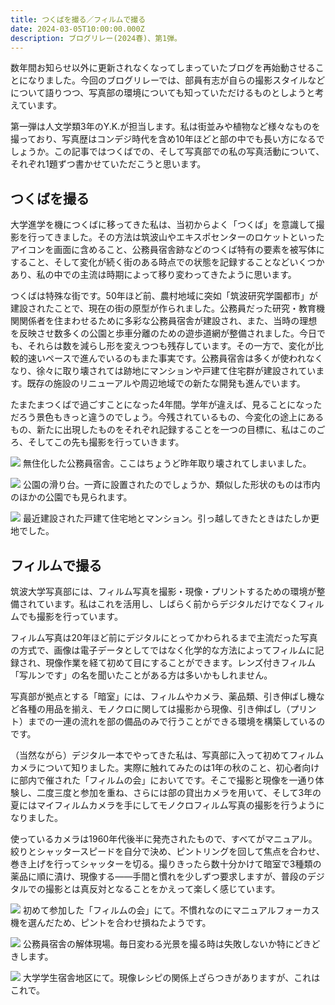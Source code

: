 ```yaml
---
title: つくばを撮る／フィルムで撮る
date: 2024-03-05T10:00:00.000Z
description: ブログリレー(2024春)、第1弾。
---
```

数年間お知らせ以外に更新されなくなってしまっていたブログを再始動させることになりました。今回のブログリレーでは、部員有志が自らの撮影スタイルなどについて語りつつ、写真部の環境についても知っていただけるものとしようと考えています。

第一弾は人文学類3年のY.K.が担当します。私は街並みや植物など様々なものを撮っており、写真歴はコンデジ時代を含め10年ほどと部の中でも長い方になるでしょうか。この記事ではつくばでの、そして写真部での私の写真活動について、それぞれ1題ずつ書かせていただこうと思います。

## つくばを撮る

大学進学を機につくばに移ってきた私は、当初からよく「つくば」を意識して撮影を行ってきました。その方法は筑波山やエキスポセンターのロケットといったアイコンを画面に含めること、公務員宿舎跡などのつくば特有の要素を被写体にすること、そして変化が続く街のある時点での状態を記録することなどいくつかあり、私の中での主流は時期によって移り変わってきたように思います。

つくばは特殊な街です。50年ほど前、農村地域に突如「筑波研究学園都市」が建設されたことで、現在の街の原型が作られました。公務員だった研究・教育機関関係者を住まわせるために多彩な公務員宿舎が建設され、また、当時の理想を反映させ数多くの公園と歩車分離のための遊歩道網が整備されました。今日でも、それらは数を減らし形を変えつつも残存しています。その一方で、変化が比較的速いペースで進んでいるのもまた事実です。公務員宿舎は多くが使われなくなり、徐々に取り壊されては跡地にマンションや戸建て住宅群が建設されています。既存の施設のリニューアルや周辺地域での新たな開発も進んでいます。

たまたまつくばで過ごすことになった4年間。学年が違えば、見ることになっただろう景色もきっと違うのでしょう。今残されているもの、今変化の途上にあるもの、新たに出現したものをそれぞれ記録することを一つの目標に、私はこのごろ、そしてこの先も撮影を行っていきます。

![](/img/2403_yk_1.png)
無住化した公務員宿舎。ここはちょうど昨年取り壊されてしまいました。

![](/img/2403_yk_2.jpg)
公園の滑り台。一斉に設置されたのでしょうか、類似した形状のものは市内のほかの公園でも見られます。

![](/img/2403_yk_3.jpg)
最近建設された戸建て住宅地とマンション。引っ越してきたときはたしか更地でした。

## フィルムで撮る

筑波大学写真部には、フィルム写真を撮影・現像・プリントするための環境が整備されています。私はこれを活用し、しばらく前からデジタルだけでなくフィルムでも撮影を行っています。

フィルム写真は20年ほど前にデジタルにとってかわられるまで主流だった写真の方式で、画像は電子データとしてではなく化学的な方法によってフィルムに記録され、現像作業を経て初めて目にすることができます。レンズ付きフィルム「写ルンです」の名を聞いたことがある方は多いかもしれません。

写真部が拠点とする「暗室」には、フィルムやカメラ、薬品類、引き伸ばし機など各種の用品を揃え、モノクロに関しては撮影から現像、引き伸ばし（プリント）までの一連の流れを部の備品のみで行うことができる環境を構築しているのです。

（当然ながら）デジタル一本でやってきた私は、写真部に入って初めてフィルムカメラについて知りました。実際に触れてみたのは1年の秋のこと、初心者向けに部内で催された「フィルムの会」においてです。そこで撮影と現像を一通り体験し、二度三度と参加を重ね、さらには部の貸出カメラを用いて、そして3年の夏にはマイフィルムカメラを手にしてモノクロフィルム写真の撮影を行うようになりました。

使っているカメラは1960年代後半に発売されたもので、すべてがマニュアル。絞りとシャッタースピードを自分で決め、ピントリングを回して焦点を合わせ、巻き上げを行ってシャッターを切る。撮りきったら数十分かけて暗室で3種類の薬品に順に漬け、現像する――手間と慣れを少しずつ要求しますが、普段のデジタルでの撮影とは真反対となることをかえって楽しく感じています。

![](/img/2403_yk_4.jpg)
初めて参加した「フィルムの会」にて。不慣れなのにマニュアルフォーカス機を選んだため、ピントを合わせ損ねたようです。

![](/img/2403_yk_5.jpg)
公務員宿舎の解体現場。毎日変わる光景を撮る時は失敗しないか特にどきどきします。

![](/img/2403_yk_6.png)
大学学生宿舎地区にて。現像レシピの関係上ざらつきがありますが、これはこれで。
